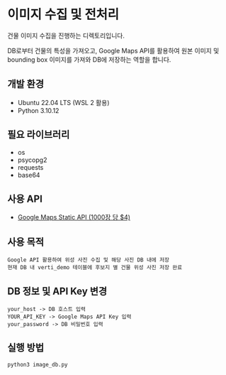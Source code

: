 # 이미지 수집 및 전처리
건물 이미지 수집을 진행하는 디렉토리입니다.

DB로부터 건물의 특성을 가져오고, Google Maps API를 활용하여 원본 이미지 및 bounding box 이미지를 가져와 DB에 저장하는 역할을 합니다.
## 개발 환경 
- Ubuntu 22.04 LTS (WSL 2 활용)
- Python 3.10.12

## 필요 라이브러리
- os
- psycopg2
- requests
- base64

## 사용 API
- [Google Maps Static API (1000장 당 $4)](https://developers.google.com/maps/documentation/maps-static/overview)

## 사용 목적
```
Google API 활용하여 위성 사진 수집 및 해당 사진 DB 내에 저장
현재 DB 내 verti_demo 테이블에 후보지 별 건물 위성 사진 저장 완료
```

## DB 정보 및 API Key 변경
```
your_host -> DB 호스트 입력
YOUR_API_KEY -> Google Maps API Key 입력
your_password -> DB 비밀번호 입력
```

## 실행 방법
```
python3 image_db.py
```
